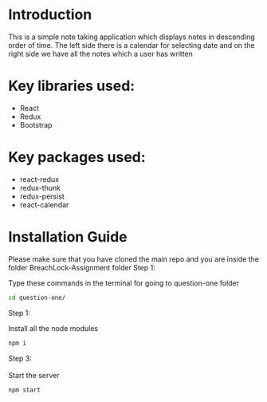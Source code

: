 # Introduction
This is a simple note taking application which displays notes in descending order of time. The left side there is a calendar for selecting date and on the right side we have all the notes which a user has written

# Key libraries used:
<ul>

 <li>React </li>
 <li>Redux </li>
 <li> Bootstrap</li>
</ul>

# Key packages used:
<ul>
<li>react-redux </li>
<li>redux-thunk </li>
<li> redux-persist</li>
<li>react-calendar </li>
</ul>

# Installation Guide
Please make sure that you have cloned the main repo and you are inside the folder BreachLock-Assignment folder
Step 1: 

Type these commands in the terminal for going to question-one folder
```bash
cd question-one/
```

Step 1: 

Install all the node modules
```bash
npm i
```

Step 3:\
\
Start the server

```bash
npm start
```